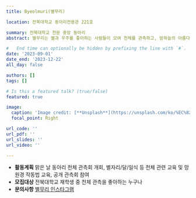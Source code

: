 ```yaml
---
title: Byeolmuri(별무리)

location: 전북대학교 동아리전용관 221호

summary: 전북대학교 천문 중앙 동아리
abstract: 별무리는 별과 우주를 좋아하는 사람들이 모여 천체를 관측하고, 밤하늘의 아름다움과 낭만, 즐거움 나누기 위해 만들어진 동아리입니다. 밤하늘 보는 걸 좋아하는 사람, 우주를 좋아하는 사람, 천체관측을 좋아하는 사람 모두 환영합니다.

#   End time can optionally be hidden by prefixing the line with `#`.
date: '2023-09-01'
date_end: '2023-12-22'
all_day: false

authors: []
tags: []

# Is this a featured talk? (true/false)
featured: true

image:
  caption: 'Image credit: [**Unsplash**](https://unsplash.com/ko/%EC%82%AC%EC%A7%84/%EC%95%BC%EA%B0%84%EC%97%90-%EB%82%98%EB%AC%B4%EB%A5%BC-%EB%B3%B4%EB%8A%94-%EB%B2%8C%EB%A0%88%EC%9D%98-%EB%88%88-Jztmx9yqjBw)'
  focal_point: Right

url_code: ''
url_pdf: ''
url_slides: ''
url_video: ''

---
```


- **활동계획** 맑은 날 동아리 천체 관측회 개회, 별자리/달/일식 등 천체 관련 교육 및 망원경 작동법 교육, 공개 관측회 참여
- **모집대상** 전북대학교 재학생 중 천체 관측을 좋아하는 누구나
- **문의사항** [별무리 인스타그램](https://www.instagram.com/jbnu_byeolmuri)
